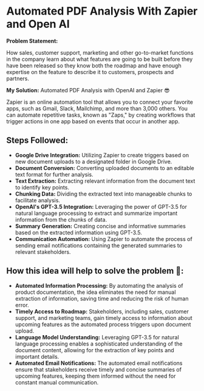 # Automated PDF Analysis With Zapier and Open AI 

**Problem Statement:**

How sales, customer support, marketing and other go-to-market functions in the company learn about what features are going to be built before they have been released so they know both the roadmap and have enough expertise on the feature to describe it to customers, prospects and partners.

**My Solution:** Automated PDF Analysis with OpenAI and Zapier 😎

Zapier is an online automation tool that allows you to connect your favorite apps, such as Gmail, Slack, Mailchimp, and more than 3,000 others. You can automate repetitive tasks, known as "Zaps," by creating workflows that trigger actions in one app based on events that occur in another app.

## Steps Followed:

- **Google Drive Integration:** Utilizing Zapier to create triggers based on new document uploads to a designated folder in Google Drive.
- **Document Conversion:** Converting uploaded documents to an editable text format for further analysis.
- **Text Extraction:** Extracting relevant information from the document text to identify key points.
- **Chunking Data:** Dividing the extracted text into manageable chunks to facilitate analysis.
- **OpenAI's GPT-3.5 Integration:** Leveraging the power of GPT-3.5 for natural language processing to extract and summarize important information from the chunks of data.
- **Summary Generation:** Creating concise and informative summaries based on the extracted information using GPT-3.5.
- **Communication Automation:** Using Zapier to automate the process of sending email notifications containing the generated summaries to relevant stakeholders.

## How this idea will help to solve the problem 🤔:

- **Automated Information Processing:** By automating the analysis of product documentation, the idea eliminates the need for manual extraction of information, saving time and reducing the risk of human error.
- **Timely Access to Roadmap:** Stakeholders, including sales, customer support, and marketing teams, gain timely access to information about upcoming features as the automated process triggers upon document upload.
- **Language Model Understanding:** Leveraging GPT-3.5 for natural language processing enables a sophisticated understanding of the document content, allowing for the extraction of key points and important details.
- **Automated Email Notifications:** The automated email notifications ensure that stakeholders receive timely and concise summaries of upcoming features, keeping them informed without the need for constant manual communication.

